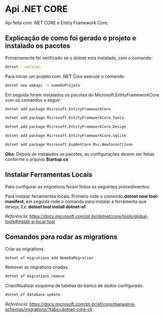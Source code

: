 # Api .NET CORE

Api feita com .NET CORE e Entity Framework Core.

## Explicação de como foi gerado o projeto e instalado os pacotes

Primeiramente foi verificado se o dotnet esta instalado, com o comando:

```sh
dotnet --version
```

Para iniciar um projeto com .NET Core execute o comando:

```sh
dotnet new webapi -n nomeDoProjeto
```

Em seguida foram instalados os pacotes do Microsoft.EntityFrameworkCore com os comandos a seguir:

```sh
dotnet add package Microsoft.EntityFrameworkCore
```

```sh
dotnet add package Microsoft.EntityFrameworkCore.Tools
```

```sh
dotnet add package Microsoft.EntityFrameworkCore.Design
```

```sh
dotnet add package Microsoft.EntityFrameworkCore.Sqlite
```

```sh
dotnet add package Microsoft.AspNetCore.Mvc.NewtonsoftJson
```

**Obs:** Depois de instalados os pacotes, as configurações devem ser feitas conforme o arquivo **Startup.cs**

## Instalar Ferramentas Locais

Para configurar as migrations foram feitos os seguintes procedimentos:

Para instalar ferramentas locais.
Primeiro rode o comendo **dotnet new tool-manifest**, em seguida rode o comando para instalar a ferramenta que deseja, Ex: **dotnet tool install dotnet-ef**.

_Referência_: https://docs.microsoft.com/pt-br/dotnet/core/tools/global-tools#install-a-local-tool

## Comandos para rodar as migrations

Criar as migrations.

```sh
dotnet ef migrations add NomeDaMigration
```

Remover as migrations criadas.

```sh
dotnet ef migrations remove
```

Criar/Atualizar esquema de tabelas do banco de dados configurado.

```sh
dotnet ef database update
```

_Referência_: https://docs.microsoft.com/pt-br/ef/core/managing-schemas/migrations/?tabs=dotnet-core-cli
